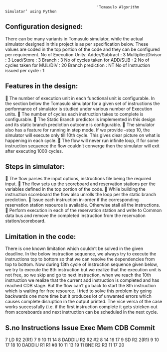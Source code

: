                                             ‘Tomasulo Algorithm Simulator’ using Python


Configuration designed:
----------------------
There can be many variants in Tomasulo simulator, while the actual simulator designed in this project is as per specification below. These values are coded in the top portion of the code and they can be configured per requirement.
No of Execution Units:
Adder/Subtract : 3
Multiplier/Divisor : 3
Load/Store : 3
Branch : 3
No of cycles taken for ADD/SUB : 2
No of cycles taken for MUL/DIV : 20
Branch prediction : NT
No of Instruction issued per cycle : 1


Features in the design:
----------------------
 The number of execution unit in each functional unit is configurable. In the section below the Tomasulo simulator for a given set of instructions the performance of simulator is studied under various number of Execution units.
 The number of cycles each instruction takes to complete is configurable.
 The Static Branch predictor is implemented in this design and its static branch prediction outcome is configurable.
 The simulator also has a feature for running in step mode. If we provide –step 10, the simulator will execute only till 10th cycle. This gives clear picture on what is happening in each cycle.
 The flow will never run infinite loop, if for some instruction sequence the flow couldn’t converge then the simulator will exit after executing 1000 cycles.



Steps in simulator:
-------------------
 The flow parses the input options, instructions file being the required input.
 The flow sets up the scoreboard and reservation stations per the variables defined in the top portion of the code.
 While building the instruction scoreboard the flow also unrolls the loop per the static branch prediction.
 Issue each instruction in-order if the corresponding reservation station resource is available. Otherwise stall all the instructions.
 Perform execution in each of the reservation station and write to Common data bus and remove the completed instruction from the reservation station/scoreboard.



Limitation in the code:
-----------------------
There is one known limitation which couldn’t be solved in the given deadline. In the below instruction sequence, we always try to execute the instructions top to bottom so that we can resolve the dependencies from top to bottom. Now during 13th cycle of instruction sequence given below, we try to execute the 8th instruction but we realize that the execution unit is not free, so we skip and go to next instruction, when we reach the 10th instruction we realize that the current add instruction is completed and has reached CDB stage. But the flow can’t go back to start the 8th instruction which is waiting for free resource. I tried to solve this problem by going backwards one more time but it produces lot of
unwanted errors which causes complete disruption in the output printed. The vice versa of the case works successfully (i.e. if the first instruction complete it gets stricken out from scoreboards and next instruction can be scheduled in the next cycle.

S.no Instructions Issue Exec Mem CDB Commit
-------------------------------------------
7 LD R2 2(R1) 7 9 10 11 14 
8 DADDIU R2 R2 #2 8 14 16 17
9 SD R2 2(R1) 9 10 17 18 
10 DADDIU R1 R1 #8 10 11 13 19
11 BNE R2 R3 11 17 20


